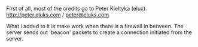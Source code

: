 
First of all, most of the credits go to Peter Kieltyka (elux).
http://peter.eluks.com / peter@eluks.com

What i added to it is make work when there is a firewall in between.
The server sends out 'beacon' packets to create a connection initiated from the server.

